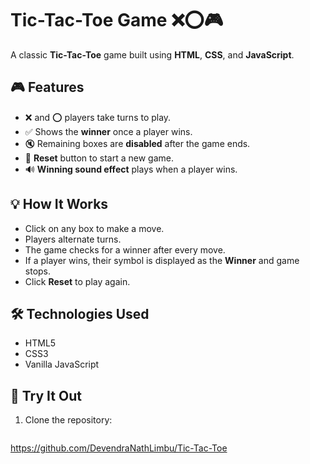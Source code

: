 # Tic-Tac-Toe Game ❌⭕🎮

A classic **Tic-Tac-Toe** game built using **HTML**, **CSS**, and **JavaScript**.

## 🎮 Features

- ❌ and ⭕ players take turns to play.
- ✅ Shows the **winner** once a player wins.
- 🔇 Remaining boxes are **disabled** after the game ends.
- 🔁 **Reset** button to start a new game.
- 🔊 **Winning sound effect** plays when a player wins.

## 💡 How It Works

- Click on any box to make a move.
- Players alternate turns.
- The game checks for a winner after every move.
- If a player wins, their symbol is displayed as the **Winner** and game stops.
- Click **Reset** to play again.

## 🛠️ Technologies Used

- HTML5
- CSS3
- Vanilla JavaScript

## 🧪 Try It Out

1. Clone the repository:
   ```bash
https://github.com/DevendraNathLimbu/Tic-Tac-Toe
